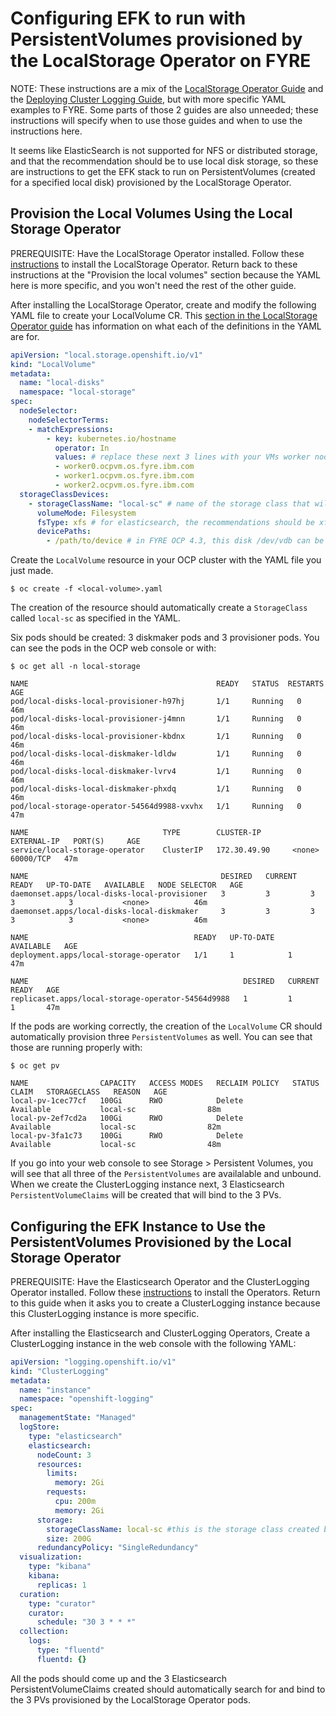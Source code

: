 # Configuring EFK to run with PersistentVolumes provisioned by the LocalStorage Operator on FYRE

NOTE: These instructions are a mix of the [LocalStorage Operator Guide](https://docs.openshift.com/container-platform/4.2/storage/persistent_storage/persistent-storage-local.html) and the [Deploying Cluster Logging Guide](https://docs.openshift.com/container-platform/4.3/logging/cluster-logging-deploying.html), but with more specific YAML examples to FYRE. Some parts of those 2 guides are also unneeded; these instructions will specify when to use those guides and when to use the instructions here.

It seems like ElasticSearch is not supported for NFS or distributed storage, and that the recommendation should be to use local disk storage, so these are instructions to get the EFK stack to run on PersistentVolumes (created for a specified local disk) provisioned by the LocalStorage Operator.

## Provision the Local Volumes Using the Local Storage Operator

PREREQUISITE: Have the LocalStorage Operator installed. Follow these [instructions](https://docs.openshift.com/container-platform/4.2/storage/persistent_storage/persistent-storage-local.html#local-storage-install_persistent-storage-local) to install the LocalStorage Operator. Return back to these instructions at the "Provision the local volumes" section because the YAML here is more specific, and you won't need the rest of the other guide.

After installing the LocalStorage Operator, create and modify the following YAML file to create your LocalVolume CR. This [section in the LocalStorage Operator guide](https://docs.openshift.com/container-platform/4.2/storage/persistent_storage/persistent-storage-local.html#local-volume-cr_persistent-storage-local) has information on what each of the definitions in the YAML are for.

```YAML
apiVersion: "local.storage.openshift.io/v1"
kind: "LocalVolume"
metadata:
  name: "local-disks"
  namespace: "local-storage" 
spec:
  nodeSelector: 
    nodeSelectorTerms:
    - matchExpressions:
        - key: kubernetes.io/hostname
          operator: In
          values: # replace these next 3 lines with your VMs worker nodes
          - worker0.ocpvm.os.fyre.ibm.com
          - worker1.ocpvm.os.fyre.ibm.com
          - worker2.ocpvm.os.fyre.ibm.com
  storageClassDevices:
    - storageClassName: "local-sc" # name of the storage class that will be created
      volumeMode: Filesystem 
      fsType: xfs # for elasticsearch, the recommendations should be xfs or ext4,this has only been tested with xfs   
      devicePaths: 
        - /path/to/device # in FYRE OCP 4.3, this disk /dev/vdb can be used, should have 500Gi of storage 

```

Create the `LocalVolume` resource in your OCP cluster with the YAML file you just made. 

```$ oc create -f <local-volume>.yaml ```

The creation of the resource should automatically create a `StorageClass` called `local-sc` as specified in the YAML. 
    
Six pods should be created: 3 diskmaker pods and 3 provisioner pods. You can see the pods in the OCP web console or with:

```$ oc get all -n local-storage```

```
NAME                                          READY   STATUS  RESTARTS   AGE
pod/local-disks-local-provisioner-h97hj       1/1     Running   0          46m
pod/local-disks-local-provisioner-j4mnn       1/1     Running   0          46m
pod/local-disks-local-provisioner-kbdnx       1/1     Running   0          46m
pod/local-disks-local-diskmaker-ldldw         1/1     Running   0          46m
pod/local-disks-local-diskmaker-lvrv4         1/1     Running   0          46m
pod/local-disks-local-diskmaker-phxdq         1/1     Running   0          46m
pod/local-storage-operator-54564d9988-vxvhx   1/1     Running   0          47m

NAME                              TYPE        CLUSTER-IP       EXTERNAL-IP   PORT(S)     AGE
service/local-storage-operator    ClusterIP   172.30.49.90     <none>        60000/TCP   47m

NAME                                           DESIRED   CURRENT   READY   UP-TO-DATE   AVAILABLE   NODE SELECTOR   AGE
daemonset.apps/local-disks-local-provisioner   3         3         3       3            3           <none>          46m
daemonset.apps/local-disks-local-diskmaker     3         3         3       3            3           <none>          46m

NAME                                     READY   UP-TO-DATE   AVAILABLE   AGE
deployment.apps/local-storage-operator   1/1     1            1           47m

NAME                                                DESIRED   CURRENT   READY   AGE
replicaset.apps/local-storage-operator-54564d9988   1         1         1       47m
```


If the pods are working correctly, the creation of the `LocalVolume` CR should automatically provision three `PersistentVolumes` as well. You can see that those are running properly with:
         
```$ oc get pv```

```    
NAME                CAPACITY   ACCESS MODES   RECLAIM POLICY   STATUS      CLAIM   STORAGECLASS   REASON   AGE
local-pv-1cec77cf   100Gi      RWO            Delete           Available           local-sc                88m
local-pv-2ef7cd2a   100Gi      RWO            Delete           Available           local-sc                82m
local-pv-3fa1c73    100Gi      RWO            Delete           Available           local-sc                48m
```

If you go into your web console to see Storage > Persistent Volumes, you will see that all three of the `PersistentVolumes` are availalable and unbound. When we create the ClusterLogging instance next, 3 Elasticsearch `PersistentVolumeClaims` will be created that will bind to the 3 PVs.

## Configuring the EFK Instance to Use the PersistentVolumes Provisioned by the Local Storage Operator

PREREQUISITE: Have the Elasticsearch Operator and the ClusterLogging Operator installed. Follow these [instructions](https://docs.openshift.com/container-platform/4.3/logging/cluster-logging-deploying.html) to install the Operators. Return to this guide when it asks you to create a ClusterLogging instance because this ClusterLogging instance is more specific.

After installing the Elasticsearch and ClusterLogging Operators, Create a ClusterLogging instance in the web console with the following YAML:

```YAML
apiVersion: "logging.openshift.io/v1"
kind: "ClusterLogging"
metadata:
  name: "instance" 
  namespace: "openshift-logging"
spec:
  managementState: "Managed"  
  logStore:
    type: "elasticsearch"  
    elasticsearch:
      nodeCount: 3 
      resources:
        limits:
          memory: 2Gi
        requests:
          cpu: 200m
          memory: 2Gi
      storage:
        storageClassName: local-sc #this is the storage class created by our LocalVolume resource
        size: 200G
      redundancyPolicy: "SingleRedundancy"
  visualization:
    type: "kibana"  
    kibana:
      replicas: 1
  curation:
    type: "curator"  
    curator:
      schedule: "30 3 * * *"
  collection:
    logs:
      type: "fluentd"  
      fluentd: {}
```
All the pods should come up and the 3 Elasticsearch PersistentVolumeClaims created should automatically search for and bind to the 3 PVs provisioned by the LocalStorage Operator pods.



